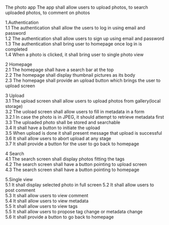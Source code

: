 The photo app
The app shall allow users to upload photos, to search uploaded photos, to comment on photos

1.Authentication  
1.1 The authentication shall allow the users to log in using email and password  
1.2 The authentication shall allow users to sign up using email and password  
1.3 The authentication shall bring user to homepage once log in is completed  
1.4 When a photo is clicked, it shall bring user to single photo view  
  
2 Homepage  
2.1 The homepage shall have a search bar at the top  
2.2 The homepage shall display thumbnail pictures as its body  
2.3 The homepage shall provide an upload button which brings the user to upload screen  
  
3 Upload  
3.1 The upload screen shall allow users to upload photos from gallery(local storage)  
3.2 The uoload screen shall allow users to fill in metadata in a form  
3.2.1 In case the photo is in JPEG, it should attempt to retrieve metadata first  
3.3 The uploaded photo shall be stored and searchable  
3.4 It shall have a button to initiate the upload  
3.5 When upload is done it shall present message that upload is successful  
3.6 It shall allow users to abort upload at any stage  
3.7 It shall provide a button for the user to go back to homepage  
  
4 Search  
4.1 The search screen shall display photos fitting the tags  
4.2 The search screen shall have a button pointing to upload screen  
4.3 The search screen shall have a button pointing to homepage  

5.Single view  
5.1 It shall display selected photo in full screen
5.2 It shall allow users to post comment  
5.3 It shall allow users to view comment  
5.4 It shall allow users to view metadata  
5.5 It shall allow users to view tags  
5.5 It shall allow users to propose tag change or metadata change  
5.6 It shall provide a button to go back to homepage  
